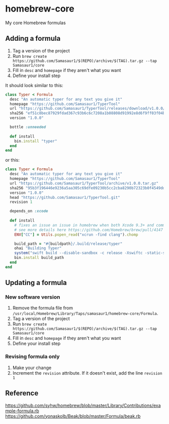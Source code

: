 # homebrew-core
My core Homebrew formulas

## Adding a formula
1. Tag a version of the project
3. Run `brew create https://github.com/Samasaur1/$(REPO)/archive/$(TAG).tar.gz --tap Samasaur1/core`
4. Fill in `desc` and `homepage` if they aren't what you want
5. Define your install step

It should look similar to this:
```ruby
class Typer < Formula
  desc "An automatic typer for any text you give it"
  homepage "https://github.com/Samasaur1/TyperTool"
  url "https://github.com/Samasaur1/TyperTool/releases/download/v1.0.0/typer-1.0.0.tar.gz"
  sha256 "ef51c8bec87929fdad367c93b6c6c7208a1b08808d91992e8d6f9ff03f04b1cb"
  version "1.0.0"

  bottle :unneeded
  
  def install
    bin.install "typer"
  end
end
```
or this:
```ruby
class Typer < Formula
  desc "An automatic typer for any text you give it"
  homepage "https://github.com/Samasaur1/TyperTool"
  url "https://github.com/Samasaur1/TyperTool/archive/v1.0.0.tar.gz"
  sha256 "95b3f196446e9236a5aa305c69dfe09230b5cc2cba8290b72323b0f4549dd412"
  version "1.0.0"
  head "https://github.com/Samasaur1/TyperTool.git"
  revision 1

  depends_on :xcode
  
  def install
    # fixes an issue an issue in homebrew when both Xcode 9.3+ and command line tools are installed
    # see more details here https://github.com/Homebrew/brew/pull/4147
    ENV["CC"] = Utils.popen_read("xcrun -find clang").chomp

    build_path = "#{buildpath}/.build/release/typer"
    ohai "Building Typer"
    system("swift build --disable-sandbox -c release -Xswiftc -static-stdlib")
    bin.install build_path
  end
end
```

## Updating a formula

### New software version
1. Remove the formula file from `/usr/local/Homebrew/Library/Taps/samasaur1/homebrew-core/Formula`.
2. Tag a version of the project
3. Run `brew create https://github.com/Samasaur1/$(REPO)/archive/$(TAG).tar.gz --tap Samasaur1/core`
4. Fill in `desc` and `homepage` if they aren't what you want
5. Define your install step

### Revising formula only
1. Make your change
2. Increment the `revision` attribute. If it doesn't exist, add the line `revision 1`

## Reference
https://github.com/syhw/homebrew/blob/master/Library/Contributions/example-formula.rb
https://github.com/yonaskolb/Beak/blob/master/Formula/beak.rb
